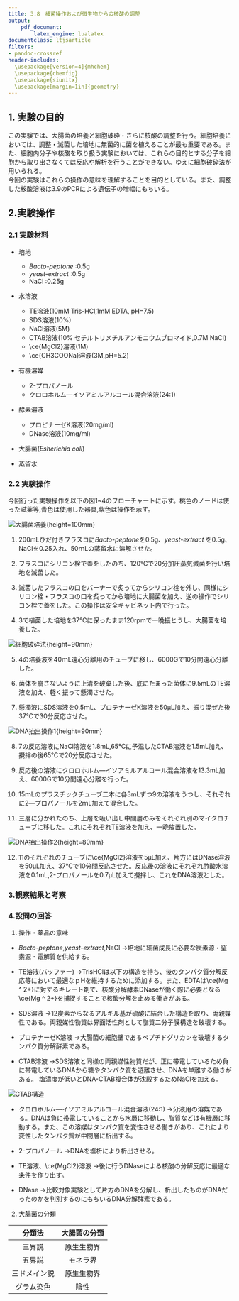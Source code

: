 ```yaml
---
title: 3.8　植菌操作および微生物からの核酸の調整
output:
    pdf_document:
        latex_engine: lualatex
documentclass: ltjsarticle
filters:
- pandoc-crossref
header-includes: 
  \usepackage[version=4]{mhchem}
  \usepackage{chemfig}
  \usepackage{siunitx}
  \usepackage[margin=1in]{geometry}
---
```


## 1. 実験の目的

この実験では、大腸菌の培養と細胞破砕・さらに核酸の調整を行う。細胞培養においては、調整・滅菌した培地に無菌的に菌を植えることが最も重要である。また、細胞内分子や核酸を取り扱う実験においては、これらの目的とする分子を細胞から取り出さなくては反応や解析を行うことができない。ゆえに細胞破砕法が用いられる。  
今回の実験はこれらの操作の意味を理解することを目的としている。また、調整した核酸溶液は3.9のPCRによる遺伝子の増幅にもちいる。

## 2.実験操作

### 2.1 実験材料

* 培地

  + *Bacto-peptone* :0.5g
  + *yeast-extract* :0.5g
  + NaCl :0.25g

* 水溶液
  + TE溶液(10mM Tris-HCl,1mM EDTA, pH=7.5)
  + SDS溶液(10%)
  + NaCl溶液(5M)
  + CTAB溶液(10% セチルトリメチルアンモニウムブロマイド,0.7M NaCl)
  + \ce{MgCl2}溶液(1M)
  + \ce{CH3COONa}溶液(3M,pH=5.2)

* 有機溶媒
  + 2-プロパノール
  + クロロホルム―イソアミルアルコール混合溶液(24:1)

* 酵素溶液
  + プロピナーゼK溶液(20mg/ml)
  + DNase溶液(10mg/ml)

* 大腸菌(*Esherichia coli*)
* 蒸留水

### 2.2 実験操作

今回行った実験操作を以下の図1~4のフローチャートに示す。桃色のノードは使った試薬等,青色は使用した器具,紫色は操作を示す。

![大腸菌培養](coli.png){height=100mm}

1. 200mLひだ付きフラスコに*Bacto-peptone*を0.5g、*yeast-extract* を0.5g、NaClを0.25入れ、50ｍLの蒸留水に溶解させた。

2. フラスコにシリコン栓で蓋をしたのち、120℃で20分加圧蒸気滅菌を行い培地を滅菌した。

3. 滅菌したフラスコの口をバーナーで炙ってからシリコン栓を外し、同様にシリコン栓・フラスコの口を炙ってから培地に大腸菌を加え、逆の操作でシリコン栓で蓋をした。この操作は安全キャビネット内で行った。

4. 3で植菌した培地を37℃に保ったまま120rpmで一晩振とうし、大腸菌を培養した。

![細胞破砕法](getDNA.png){height=90mm}

5. 4の培養液を40ｍL遠心分離用のチューブに移し、6000Gで10分間遠心分離した。

6. 菌体を崩さないように上清を破棄した後、底にたまった菌体に9.5mLのTE溶液を加え、軽く振って懸濁させた。

7. 懸濁液にSDS溶液を0.5ｍL、プロテナーゼK溶液を50μL加え、振り混ぜた後37℃で30分反応させた。

![DNA抽出操作1](getDNA2.png){height=90mm}

8. 7の反応溶液にNaCl溶液を1.8mL,65℃に予温したCTAB溶液を1.5mL加え、攪拌の後65℃で20分反応させた。

9. 反応後の溶液にクロロホルム―イソアミルアルコール混合溶液を13.3mL加え、6000Gで10分間遠心分離を行った。

10. 15ｍLのプラスチックチューブ二本に各3mLずつ9の溶液をうつし、それぞれに2―プロパノールを2ｍL加えて混合した。

11. 三層に分かれたのち、上層を吸い出し中間層のみをそれぞれ別のマイクロチューブに移した。これにそれぞれTE溶液を加え、一晩放置した。

![DNA抽出操作2](DNase.png){height=80mm}

12. 11のそれぞれのチューブに\ce{MgCl2}溶液を5μL加え、片方にはDNase溶液を50μL加え、37℃で10分間反応させた。反応後の溶液にそれぞれ酢酸水溶液を0.1mL,2-プロパノールを0.7μL加えて攪拌し、これをDNA溶液とした。

### 3.観察結果と考察



### 4.設問の回答

1. 操作・薬品の意味

  * *Bacto-peptone*,*yeast-extract*,NaCl
    →培地に細菌成長に必要な炭素源・窒素源・電解質を供給する。

  * TE溶液(バッファー)
    →TrisHClは以下の構造を持ち、後のタンパク質分解反応等において最適なｐHを維持するために添加する。また、EDTAは\ce{Mg ^ 2+}に対するキレート剤で、核酸分解酵素DNaseが働く際に必要となる\ce{Mg ^ 2+}を捕捉することで核酸分解を止める働きがある。
  
  * SDS溶液
    →12炭素からなるアルキル基が硫酸に結合した構造を取り、両親媒性である。両親媒性物質は界面活性剤として脂質二分子膜構造を破壊する。

  * プロテナーゼK溶液
    →大腸菌の細胞壁であるペプチドグリカンを破壊するタンパク質分解酵素である。

  * CTAB溶液
    →SDS溶液と同様の両親媒性物質だが、正に帯電しているため負に帯電しているDNAから糖やタンパク質を遊離させ、DNAを単離する働きがある。
    塩濃度が低いとDNA-CTAB複合体が沈殿するためNaClを加える。
  
  ![CTAB構造](CTAB.png)
  
  * クロロホルム―イソアミルアルコール混合溶液(24:1)
    →分液用の溶媒である。DNAは負に帯電していることから水層に移動し、脂質などは有機層に移動する。また、この溶媒はタンパク質を変性させる働きがあり、これにより変性したタンパク質が中間層に析出する。

  * 2-プロパノール
    →DNAを塩析により析出させる。

  * TE溶液、\ce{MgCl2}溶液
    →後に行うDNaseによる核酸の分解反応に最適な条件を作り出す。
  
  * DNase
    →比較対象実験として片方のDNAを分解し、析出したものがDNAだったのかを判別するのにもちいるDNA分解酵素である。

2. 大腸菌の分類

|    分類法    | 大腸菌の分類 |
|:------------:|:------------:|
|    三界説    |  原生生物界  |
|    五界説    |   モネラ界   |
| 三ドメイン説 |  原生生物界  |
|  グラム染色  |     陰性     |

